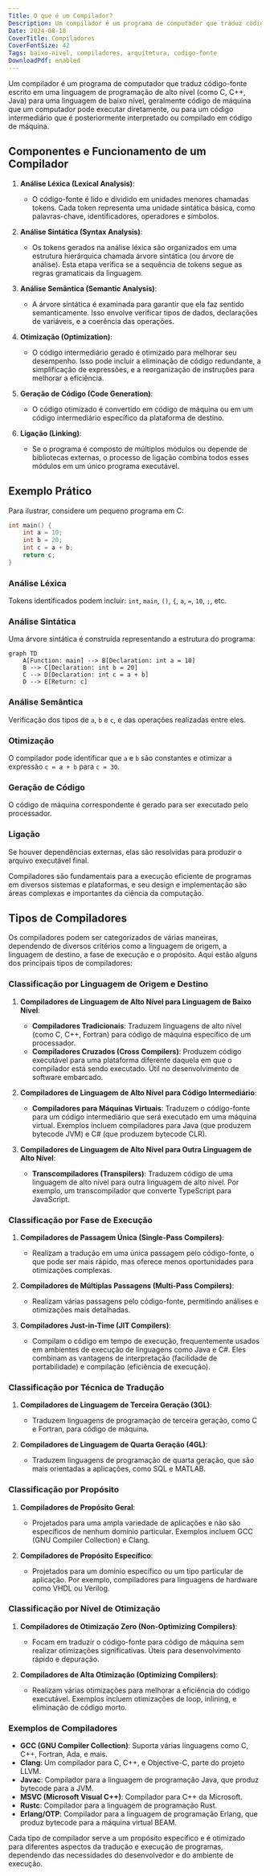 ```yaml
---
Title: O que é um Compilador?
Description: Um compilador é um programa de computador que traduz código-fonte escrito em uma linguagem de programação de alto nível (como C, C++, Java) para uma linguagem de baixo nível, geralmente código de máquina que um computador pode executar diretamente, ou para um código intermediário que é posteriormente interpretado ou compilado em código de máquina.
Date: 2024-08-18
CoverTitle: Compiladores
CoverFontSize: 42
Tags: baixo-nivel, compiladores, arquitetura, codigo-fonte
DownloadPdf: enabled
---
```

Um compilador é um programa de computador que traduz código-fonte escrito em uma linguagem de programação de alto nível (como C, C++, Java) para uma linguagem de baixo nível, geralmente código de máquina que um computador pode executar diretamente, ou para um código intermediário que é posteriormente interpretado ou compilado em código de máquina.

## Componentes e Funcionamento de um Compilador

1. **Análise Léxica (Lexical Analysis)**:

   - O código-fonte é lido e dividido em unidades menores chamadas tokens. Cada token representa uma unidade sintática básica, como palavras-chave, identificadores, operadores e símbolos.
2. **Análise Sintática (Syntax Analysis)**:

   - Os tokens gerados na análise léxica são organizados em uma estrutura hierárquica chamada árvore sintática (ou árvore de análise). Esta etapa verifica se a sequência de tokens segue as regras gramaticais da linguagem.
3. **Análise Semântica (Semantic Analysis)**:

   - A árvore sintática é examinada para garantir que ela faz sentido semanticamente. Isso envolve verificar tipos de dados, declarações de variáveis, e a coerência das operações.
4. **Otimização (Optimization)**:

   - O código intermediário gerado é otimizado para melhorar seu desempenho. Isso pode incluir a eliminação de código redundante, a simplificação de expressões, e a reorganização de instruções para melhorar a eficiência.
5. **Geração de Código (Code Generation)**:

   - O código otimizado é convertido em código de máquina ou em um código intermediário específico da plataforma de destino.
6. **Ligação (Linking)**:

   - Se o programa é composto de múltiplos módulos ou depende de bibliotecas externas, o processo de ligação combina todos esses módulos em um único programa executável.

## Exemplo Prático

Para ilustrar, considere um pequeno programa em C:

```c
int main() {
    int a = 10;
    int b = 20;
    int c = a + b;
    return c;
}
```

### Análise Léxica

Tokens identificados podem incluir: `int`, `main`, `()`, `{`, `a`, `=`, `10`, `;`, etc.

### Análise Sintática

Uma árvore sintática é construída representando a estrutura do programa:

```mermaid
graph TD
    A[Function: main] --> B[Declaration: int a = 10]
    B --> C[Declaration: int b = 20]
    C --> D[Declaration: int c = a + b]
    D --> E[Return: c]
```

### Análise Semântica

Verificação dos tipos de `a`, `b` e `c`, e das operações realizadas entre eles.

### Otimização

O compilador pode identificar que `a` e `b` são constantes e otimizar a expressão `c = a + b` para `c = 30`.

### Geração de Código

O código de máquina correspondente é gerado para ser executado pelo processador.

### Ligação

Se houver dependências externas, elas são resolvidas para produzir o arquivo executável final.

Compiladores são fundamentais para a execução eficiente de programas em diversos sistemas e plataformas, e seu design e implementação são áreas complexas e importantes da ciência da computação.

## Tipos de Compiladores

Os compiladores podem ser categorizados de várias maneiras, dependendo de diversos critérios como a linguagem de origem, a linguagem de destino, a fase de execução e o propósito. Aqui estão alguns dos principais tipos de compiladores:

### Classificação por Linguagem de Origem e Destino

1. **Compiladores de Linguagem de Alto Nível para Linguagem de Baixo Nível**:

   - **Compiladores Tradicionais**: Traduzem linguagens de alto nível (como C, C++, Fortran) para código de máquina específico de um processador.
   - **Compiladores Cruzados (Cross Compilers)**: Produzem código executável para uma plataforma diferente daquela em que o compilador está sendo executado. Útil no desenvolvimento de software embarcado.
2. **Compiladores de Linguagem de Alto Nível para Código Intermediário**:

   - **Compiladores para Máquinas Virtuais**: Traduzem o código-fonte para um código intermediário que será executado em uma máquina virtual. Exemplos incluem compiladores para Java (que produzem bytecode JVM) e C# (que produzem bytecode CLR).
3. **Compiladores de Linguagem de Alto Nível para Outra Linguagem de Alto Nível**:

   - **Transcompiladores (Transpilers)**: Traduzem código de uma linguagem de alto nível para outra linguagem de alto nível. Por exemplo, um transcompilador que converte TypeScript para JavaScript.

### Classificação por Fase de Execução

1. **Compiladores de Passagem Única (Single-Pass Compilers)**:

   - Realizam a tradução em uma única passagem pelo código-fonte, o que pode ser mais rápido, mas oferece menos oportunidades para otimizações complexas.
2. **Compiladores de Múltiplas Passagens (Multi-Pass Compilers)**:

   - Realizam várias passagens pelo código-fonte, permitindo análises e otimizações mais detalhadas.
3. **Compiladores Just-in-Time (JIT Compilers)**:

   - Compilam o código em tempo de execução, frequentemente usados em ambientes de execução de linguagens como Java e C#. Eles combinam as vantagens de interpretação (facilidade de portabilidade) e compilação (eficiência de execução).

### Classificação por Técnica de Tradução

1. **Compiladores de Linguagem de Terceira Geração (3GL)**:

   - Traduzem linguagens de programação de terceira geração, como C e Fortran, para código de máquina.
2. **Compiladores de Linguagem de Quarta Geração (4GL)**:

   - Traduzem linguagens de programação de quarta geração, que são mais orientadas a aplicações, como SQL e MATLAB.

### Classificação por Propósito

1. **Compiladores de Propósito Geral**:

   - Projetados para uma ampla variedade de aplicações e não são específicos de nenhum domínio particular. Exemplos incluem GCC (GNU Compiler Collection) e Clang.
2. **Compiladores de Propósito Específico**:

   - Projetados para um domínio específico ou um tipo particular de aplicação. Por exemplo, compiladores para linguagens de hardware como VHDL ou Verilog.

### Classificação por Nível de Otimização

1. **Compiladores de Otimização Zero (Non-Optimizing Compilers)**:

   - Focam em traduzir o código-fonte para código de máquina sem realizar otimizações significativas. Úteis para desenvolvimento rápido e depuração.
2. **Compiladores de Alta Otimização (Optimizing Compilers)**:

   - Realizam várias otimizações para melhorar a eficiência do código executável. Exemplos incluem otimizações de loop, inlining, e eliminação de código morto.

### Exemplos de Compiladores

- **GCC (GNU Compiler Collection)**: Suporta várias linguagens como C, C++, Fortran, Ada, e mais.
- **Clang**: Um compilador para C, C++, e Objective-C, parte do projeto LLVM.
- **Javac**: Compilador para a linguagem de programação Java, que produz bytecode para a JVM.
- **MSVC (Microsoft Visual C++)**: Compilador para C++ da Microsoft.
- **Rustc**: Compilador para a linguagem de programação Rust.
- **Erlang/OTP**: Compilador para a linguagem de programação Erlang, que produz bytecode para a máquina virtual BEAM.

Cada tipo de compilador serve a um propósito específico e é otimizado para diferentes aspectos da tradução e execução de programas, dependendo das necessidades do desenvolvedor e do ambiente de execução.
